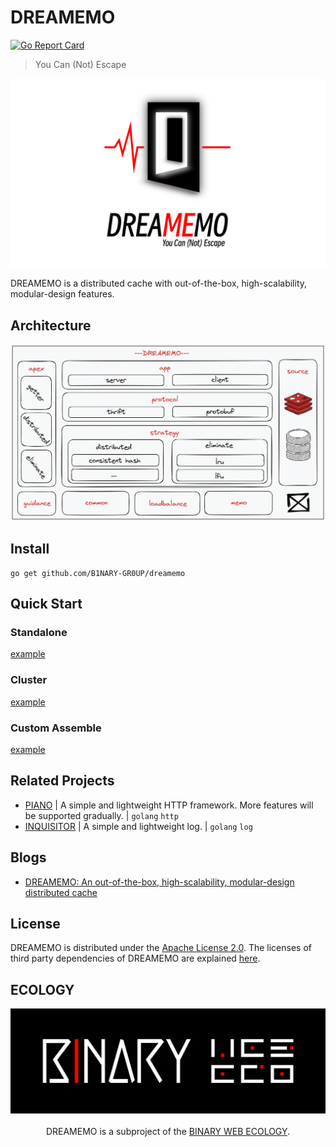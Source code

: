 # DREAMEMO

[![Go Report Card](https://goreportcard.com/badge/github.com/B1NARY-GR0UP/dreamemo)](https://goreportcard.com/report/github.com/B1NARY-GR0UP/dreamemo)

> You Can (Not) Escape

![dreamemo](images/dreamemo.png)

DREAMEMO is a distributed cache with out-of-the-box, high-scalability, modular-design features.

## Architecture

![dreamemo-arch](images/dreamemo-arch.png)

## Install

```shell
go get github.com/B1NARY-GR0UP/dreamemo
```

## Quick Start

### Standalone

[example](examples/standalone/main.go)

### Cluster

[example](examples/cluster/main.go)

### Custom Assemble

[example](examples/assemble/main.go)

## Related Projects

- [PIANO](https://github.com/B1NARY-GR0UP/piano) | A simple and lightweight HTTP framework. More features will be supported gradually. | `golang` `http`
- [INQUISITOR](https://github.com/B1NARY-GR0UP/inquisitor) | A simple and lightweight log. | `golang` `log`

## Blogs

- [DREAMEMO: An out-of-the-box, high-scalability, modular-design distributed cache](https://dev.to/justlorain/dreamemo-an-out-of-the-box-high-scalability-modular-design-distributed-cache-4d6e)

## License

DREAMEMO is distributed under the [Apache License 2.0](./LICENSE). The licenses of third party dependencies of DREAMEMO are explained [here](./licenses).

## ECOLOGY

<p align="center">
<img src="https://github.com/justlorain/justlorain/blob/main/images/BINARY-WEB-ECO.png" alt="BINARY-WEB-ECO"/>
<br/><br/>
DREAMEMO is a subproject of the <a href="https://github.com/B1NARY-GR0UP">BINARY WEB ECOLOGY</a>.
</p>